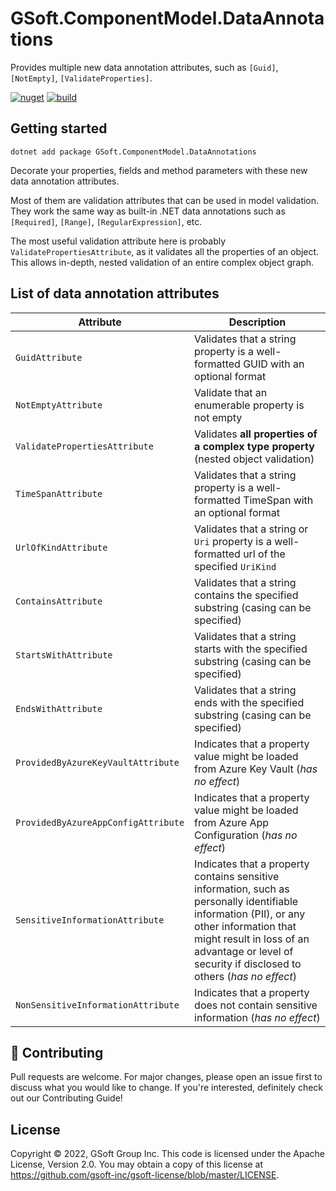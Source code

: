 # GSoft.ComponentModel.DataAnnotations

Provides multiple new data annotation attributes, such as `[Guid]`, `[NotEmpty]`, `[ValidateProperties]`.

[![nuget](https://img.shields.io/nuget/v/GSoft.ComponentModel.DataAnnotations.svg?logo=nuget)](https://www.nuget.org/packages/GSoft.ComponentModel.DataAnnotations/)
[![build](https://img.shields.io/github/actions/workflow/status/gsoft-inc/gsoft-componentmodel-dataannotations/publish.yml?logo=github)](https://github.com/gsoft-inc/gsoft-componentmodel-dataannotations/actions/workflows/publish.yml)


## Getting started

```
dotnet add package GSoft.ComponentModel.DataAnnotations
```

Decorate your properties, fields and method parameters with these new data annotation attributes.

Most of them are validation attributes that can be used in model validation. They work the same way as built-in .NET data annotations such as `[Required]`, `[Range]`, `[RegularExpression]`, etc.

The most useful validation attribute here is probably `ValidatePropertiesAttribute`, as it validates all the properties of an object. This allows in-depth, nested validation of an entire complex object graph.

## List of data annotation attributes

| Attribute                           | Description                                                                                                                                                                                                                                   |
|-------------------------------------|-----------------------------------------------------------------------------------------------------------------------------------------------------------------------------------------------------------------------------------------------|
| `GuidAttribute`                     | Validates that a string property is a well-formatted GUID with an optional format                                                                                                                                                             |
| `NotEmptyAttribute`                 | Validate that an enumerable property is not empty                                                                                                                                                                                             |
| `ValidatePropertiesAttribute`       | Validates **all properties of a complex type property** (nested object validation)                                                                                                                                                            |
| `TimeSpanAttribute`                 | Validates that a string property is a well-formatted TimeSpan with an optional format                                                                                                                                                         |
| `UrlOfKindAttribute`                | Validates that a string or `Uri` property is a well-formatted url of the specified `UriKind`                                                                                                                                                  |
| `ContainsAttribute`                 | Validates that a string contains the specified substring (casing can be specified)                                                                                                                                                            |
| `StartsWithAttribute`               | Validates that a string starts with the specified substring (casing can be specified)                                                                                                                                                         |
| `EndsWithAttribute`                 | Validates that a string ends with the specified substring (casing can be specified)                                                                                                                                                           |
| `ProvidedByAzureKeyVaultAttribute`  | Indicates that a property value might be loaded from Azure Key Vault (_has no effect_)                                                                                                                                                        |
| `ProvidedByAzureAppConfigAttribute` | Indicates that a property value might be loaded from Azure App Configuration (_has no effect_)                                                                                                                                                |
| `SensitiveInformationAttribute`     | Indicates that a property contains sensitive information, such as personally identifiable information (PII), or any other information that might result in loss of an advantage or level of security if disclosed to others (_has no effect_) |
| `NonSensitiveInformationAttribute`  | Indicates that a property does not contain sensitive information (_has no effect_)                                                                                                                                                            |

## 🤝 Contributing

Pull requests are welcome. For major changes, please open an issue first to discuss what you would like to change. If you're interested, definitely check out our Contributing Guide!


## License

Copyright © 2022, GSoft Group Inc. This code is licensed under the Apache License, Version 2.0. You may obtain a copy of this license at https://github.com/gsoft-inc/gsoft-license/blob/master/LICENSE.
